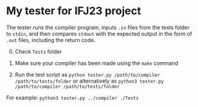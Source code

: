# My tester for IFJ23 project

The tester runs the compiler program, inputs `.in` files from the tests folder to `stdin`, and then compares `stdout` with the expected output in the form of `.out` files, including the return code.

0. Check `Tests` folder

1. Make sure your compiler has been made using the `make` command

2. Run the test script as `python tester.py /path/to/compiler /path/to/tests/folder` or alternatively as `python3 tester.py /path/to/compiler /path/to/tests/folder`

For example: `python3 tester.py ../compiler ./Tests`
